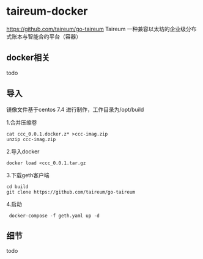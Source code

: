 # taireum-docker
https://github.com/taireum/go-taireum Taireum 一种兼容以太坊的企业级分布式账本与智能合约平台（容器）

## **docker相关** 

todo


## **导入** 
镜像文件基于centos 7.4 进行制作，工作目录为/opt/build

1.合并压缩卷

    cat ccc_0.0.1.docker.z* >ccc-imag.zip
    unzip ccc-imag.zip
    
2.导入docker

    docker load <ccc_0.0.1.tar.gz

3.下载geth客户端

    cd build
    git clone https://github.com/taireum/go-taireum

4.启动

     docker-compose -f geth.yaml up -d


## **细节** 
todo


    
